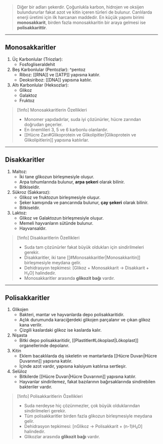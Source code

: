 > Diğer bir adları şekerdir. Çoğunlukla karbon, hidrojen ve oksijen bulundururlar fakat azot ve kitin içeren türleri de bulunur. Canlılarda enerji üretimi için ilk harcanan maddedir. En küçük yapımı birimi **monosakkarit**, birden fazla monosakkaritin bir araya gelmesi ise **polisakkarittir**.

---
## Monosakkaritler
1. Üç Karbonlular (Triozlar):
	- Fosfogliseraldehit
2. Beş Karbonlular (Pentozlar): ^pentoz
	- Riboz: [[RNA]] ve [[ATP]] yapısına katılır.
	- Deoksiriboz: [[DNA]] yapısına katılır.
3. Altı Karbonlular (Heksozlar):
	- Glikoz
	- Galaktoz
	- Fruktoz

> [!info] Monosakkaritlerin Özellikleri
> - Monomer yapıdadırlar, suda iyi çözünürler, hücre zarından doğrudan geçerler.
> - En önemlileri 3, 5 ve 6 karbonlu olanlardır.
> - [[Hücre Zarı#Glikoprotein ve Glikolipitler|Glikoprotein ve Glikolipitlerin]] yapısına katılırlar.

---
## Disakkaritler
1. Maltoz:
	- İki tane glikozun birleşmesiyle oluşur.
	- Arpa tohumlarında bulunur, **arpa şekeri** olarak bilinir.
	- Bitkiseldir.
2. Sükroz (Sakkaroz):
	- Glikoz ve fruktozun birleşmesiyle oluşur.
	- Şeker kamışında ve pancarında bulunur, **çay şekeri** olarak bilinir.
	- Bitkiseldir.
3. Laktoz: 
	- Glikoz ve Galaktozun birleşmesiyle oluşur.
	- Memeli hayvanların sütünde bulunur.
	- Hayvansaldır.

> [!info] Disakkaritlerin Özellikleri
> - Suda tam çözünürler fakat büyük oldukları için sindirilmeleri gerekir.
> - Disakkaritler, iki tane [[#Monosakkaritler|Monosakkaritin]] birleşmesiyle meydana gelir.
> - Dehidrasyon tepkimesi: [Glikoz + Monosakkarit -> Disakkarit + H₂O] halindedir.
> - Monosakkaritler arasında **glikozit bağı** vardır.

---
## Polisakkaritler
1. Glikojen
	- Bakteri, mantar ve hayvanlarda depo polisakkaritidir.
	- Açlık durumunda karaciğerdeki glikojen parçalanır ve çıkan glikoz kana verilir. 
	- Çizgili kaslardaki glikoz ise kaslarda kalır.
2. Nişasta
	- Bitki depo polisakkaritidir, [[Plastitler#Lökoplast|Lökoplast]] organellerinde depolanır.
3. Kitin
	- Eklem bacaklılarda dış iskeletin ve mantarlarda [[Hücre Duvarı|Hücre Duvarının]] yapısına katılır.
	- İçinde azot vardır, yapısına kalsiyum katılırsa sertleşir.
4. Selüloz
	- Bitkilerde [[Hücre Duvarı|Hücre Duvarının]] yapısına katılır.
	- Hayvanlar sindirilemez, fakat bazılarının bağırsaklarında sindirebilen bakteriler vardır.

> [!info] Polisakkaritlerin Özellikleri
> - Suda nerdeyse hiç çözünmezler, çok büyük olduklarından sindirilmeleri gerekir.
> - Tüm polisakkaritler birden fazla glikozun birleşmesiyle meydana gelir.
> - Dehidrasyon tepkimesi: [nGlikoz -> Polisakkarit + (n-1)H₂O] halindedir.
> - Glikozlar arasında **glikozit bağı** vardır.

